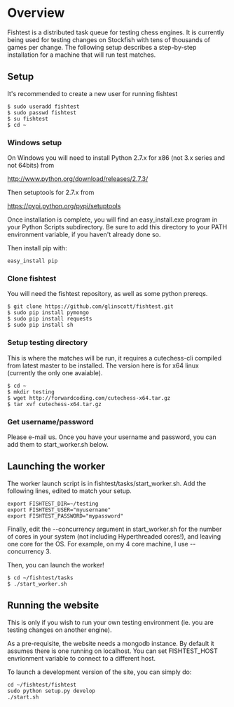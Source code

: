 # Overview
Fishtest is a distributed task queue for testing chess engines.  It is currently being used
for testing changes on Stockfish with tens of thousands of games per change. The following
setup describes a step-by-step installation for a machine that will run test matches.

## Setup

It's recommended to create a new user for running fishtest
```
$ sudo useradd fishtest
$ sudo passwd fishtest
$ su fishtest
$ cd ~
```
### Windows setup

On Windows you will need to install Python 2.7.x for x86 (not 3.x series and not 64bits) from

http://www.python.org/download/releases/2.7.3/

Then setuptools for 2.7.x from

https://pypi.python.org/pypi/setuptools

Once installation is complete, you will find an easy_install.exe program in your
Python Scripts subdirectory. Be sure to add this directory to your PATH environment
variable, if you haven't already done so.

Then install pip with:

```
easy_install pip
```

### Clone fishtest

You will need the fishtest repository, as well as some python prereqs.
```
$ git clone https://github.com/glinscott/fishtest.git
$ sudo pip install pymongo
$ sudo pip install requests
$ sudo pip install sh
```

### Setup testing directory

This is where the matches will be run, it requires a cutechess-cli compiled from latest master to
be installed.  The version here is for x64 linux (currently the only one avaiable).
```
$ cd ~
$ mkdir testing
$ wget http://forwardcoding.com/cutechess-x64.tar.gz
$ tar xvf cutechess-x64.tar.gz
```

### Get username/password

Please e-mail us.  Once you have your username and password, you can add them
to start_worker.sh below.

## Launching the worker

The worker launch script is in fishtest/tasks/start_worker.sh.  Add the following lines,
edited to match your setup.

```
export FISHTEST_DIR=~/testing
export FISHTEST_USER="myusername"
export FISHTEST_PASSWORD="mypassword"
```

Finally, edit the --concurrency argument in start_worker.sh for the number of cores in your
system (not including Hyperthreaded cores!), and leaving one core for the OS.  For example,
on my 4 core machine, I use --concurrency 3.

Then, you can launch the worker!

```
$ cd ~/fishtest/tasks
$ ./start_worker.sh
```

## Running the website

This is only if you wish to run your own testing environment (ie. you are testing changes on another engine).

As a pre-requisite, the website needs a mongodb instance.  By default it assumes there is one
running on localhost.  You can set FISHTEST_HOST envrionment variable to connect to a different host.

To launch a development version of the site, you can simply do:
```
cd ~/fishtest/fishtest
sudo python setup.py develop
./start.sh
```
